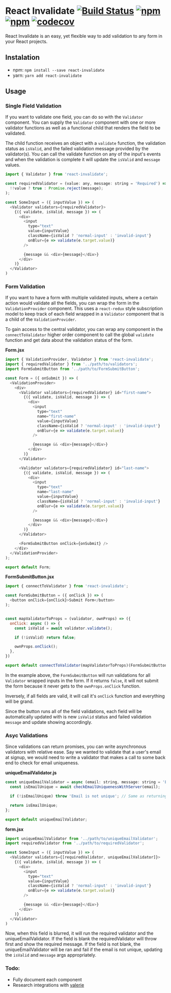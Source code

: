 # React Invalidate [![Build Status](https://travis-ci.org/colevoss/react-invalidate.svg?branch=master)](https://travis-ci.org/colevoss/react-invalidate) [![npm](https://img.shields.io/npm/v/react-invalidate.svg)](https://www.npmjs.com/package/react-invalidate) [![npm](https://img.shields.io/npm/dm/react-invalidate.svg)](https://www.npmjs.com/package/react-invalidate) [![codecov](https://codecov.io/gh/colevoss/react-invalidate/branch/master/graph/badge.svg)](https://codecov.io/gh/colevoss/react-invalidate)

React Invalidate is an easy, yet flexible way to add validation to any form in your React projects.


## Instalation
* npm: `npm install --save react-invalidate`
* yarn: `yarn add react-invalidate`


## Usage

### Single Field Validation
If you want to validate one field, you can do so with the `Validator` component. You can supply the `Validator`
component with one or more validator functions as well as a functional child that renders the field to be validated.

The child function receives an object with a `validate` function, the validation status as `isValid`, and the failed
validation message provided by the validator(s). You can call the validate function on any of the input's events
and when the validation is complete it will update the `isValid` and `message` values.

```javascript
import { Validator } from 'react-invalidate';

const requiredValidator = (value: any, message: string = 'Required') => (
  !!value ? true : Promise.reject(message);
);

const SomeInput = ({ inputValue }) => (
  <Validator validators={requiredValidator}>
    {({ validate, isValid, message }) => (
      <div>
        <input
          type="text"
          value={inputValue}
          className={isValid ? 'normal-input' : 'invalid-input'}
          onBlur={e => validate(e.target.value)}
        />

        {message && <div>{message}</div>}
      </div>
    )}
  </Validator>
)
```

### Form Validation
If you want to have a form with multiple validated inputs, where a certain action would validate all the fields, you
can wrap the form in the `ValidationProvider` component. This uses a `react-redux` style subscription model to keep track
of each field wrapped in a `Validator` component that is a child of the `ValidationProvider`.

To gain access to the central validator, you can wrap any component in the `connectToValidator` higher order component
to call the global `validate` function and get data about the validation status of the form.

**Form.jsx**
```javascript
import { ValidationProvider, Validator } from 'react-invalidate';
import { requiredValidator } from '../path/to/validators';
import FormSubmitButton from '../path/to/FormSubmitButton';

const Form = ({ onSubmit }) => (
  <ValidationProvider>
    <div>
      <Validator validators={requiredValidator} id="first-name">
        {({ validate, isValid, message }) => (
          <div>
            <input
              type="text"
              name="first-name"
              value={inputValue}
              className={isValid ? 'normal-input' : 'invalid-input'}
              onBlur={e => validate(e.target.value)}
            />

            {message && <div>{message}</div>}
          </div>
        )}
      </Validator>

      <Validator validators={requiredValidator} id="last-name">
        {({ validate, isValid, message }) => (
          <div>
            <input
              type="text"
              name="last-name"
              value={inputValue}
              className={isValid ? 'normal-input' : 'invalid-input'}
              onBlur={e => validate(e.target.value)}
            />

            {message && <div>{message}</div>}
          </div>
        )}
      </Validator>

      <FormSubmitButton onClick={onSubmit} />
    </div>
  </ValidationProvider>
);

export default Form;
```

**FormSubmitButton.jsx**
```javascript
import { connectToValidator } from 'react-invalidate';

const FormSubmitButton = ({ onClick }) => (
  <button onClick={onClick}>Submit Form</button>
);


const mapValidatorToProps = (validator, ownProps) => ({
  onClick: async () => {
    const isValid = await validator.validate();

    if (!isValid) return false;

    ownProps.onClick();
  },
})

export default connectToValidator(mapValidatorToProps)(FormSubmitButton);
```

In the example above, the `FormSubmitButton` will run validations for all `Validator` wrapped inputs in the form. If
it returns `false`, it will not submit the form because it never gets to the `ownProps.onClick` function.

Inversely, if all fields are valid, it will call it's `onClick` function and everything will be grand.

Since the button runs all of the field validations, each field will be automatically updated with is new `isValid` status
and failed validation `message` and update showing accordingly.


### Asyc Validations
Since validations can return promises, you can write asynchronous validators with relative ease. Say we wanted to validate
that a user's email at signup, we would need to write a validator that makes a call to some back end to check for
email uniqueness.

**uniqueEmailValidator.js**
```javascript
const uniqueEmailValidator = async (email: string, message: string = 'Email must be unique') => {
  const isEmailUnique = await checkEmailUniquenessWithServer(email);

  if (!isEmailUnique) throw 'Email is not unique'; // Same as returning a rejected promise

  return isEmailUnique;
};

export default uniqueEmailValidator;
```

**form.jsx**
```javascript
import uniqueEmailValidator from '../path/to/uniqueEmailValidator';
import requiredValidator from '../path/to/requiredValidator';

const SomeInput = ({ inputValue }) => (
  <Validator validators={[requiredValidator, uniqueEmailValidator]}>
    {({ validate, isValid, message }) => (
      <div>
        <input
          type="text"
          value={inputValue}
          className={isValid ? 'normal-input' : 'invalid-input'}
          onBlur={e => validate(e.target.value)}
        />

        {message && <div>{message}</div>}
      </div>
    )}
  </Validator>
)
```

Now, when this field is blurred, it will run the required validator and the uniqueEmailValidator. If the field is blank
the requiredValidator will throw first and show the required message. If the field is not blank, the uniqueEmailValidator
will be ran and fail if the email is not unique, updating the `isValid` and `message` args appropriately.


### Todo:
* Fully document each component
* Research integrations with [valerie](https://github.com/developerdizzle/valerie)
